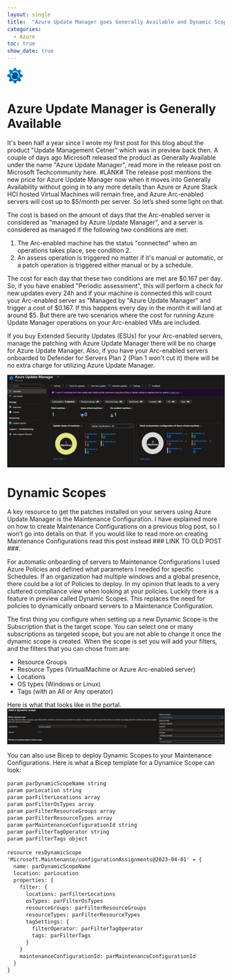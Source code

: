 ```yaml
---
layout: single
title:  "Azure Update Manager goes Generally Available and Dynamic Scopes is in Preview"
categories: 
  - Azure
toc: true
show_date: true
---
```

![](/assets/img/aumIcon.svg)
# Azure Update Manager is Generally Available
It's been half a year since I wrote my first post for this blog about the product "Update Management Cetner" which was in preview back then. A couple of days ago Microsoft released the product as Generally Available under the name "Azure Update Manager", read more in the release post on Microsoft Techcommunity here. #LÄNK# The release post mentions the new price for Azure Update Manager now when it moves into Generally Availability without going in to any more details than Azure or Azure Stack HCI hosted Virtual Machines will remain free, and Azure Arc-enabled servers will cost up to $5/month per server. So let’s shed some light on that. 

The cost is based on the amount of days that the Arc-enabled server is considered as "managed by Azure Update Manager", and a server is considered as managed if the following two conditions are met:
1. The Arc-enabled machine has the status "connected" when an operations takes place, see condition 2. 
2. An assess operation is triggered no matter if it's manual or automatic, or a patch operation is triggered either manual or by a schedule. 

The cost for each day that these two conditions are met are $0.167 per day. So, if you have enabled "Periodic assessment", this will perform a check for new updates every 24h and if your machine is connected this will count your Arc-enabled server as "Managed by "Azure Update Manager" and trigger a cost of $0.167. If this happens every day in the month it will land at around $5. But there are two scenarios where the cost for running Azure Update Manager operations on your Arc-enabled VMs are included. 

If you buy Extended Security Updates (ESUs) for your Arc-enabled servers, manage the patching with Azure Update Manager there will be no charge for Azure Update Manager. Also, if you have your Arc-enabled servers onboarded to Defender for Servers Plan 2 (Plan 1 won't cut it) there will be no extra charge for utilizing Azure Update Manager. 

![](/assets/img/azureUpdateManagerOverview.png)

# Dynamic Scopes
A key resource to get the patches installed on your servers using Azure Update Manager is the Maintenance Configuration. I have explained more on how to create Maintenance Configurations on a previous blog post, so I won’t go into details on that. If you would like to read more on creating Maintenance Configurations read this post instead ### LINK TO OLD POST ###.

For automatic onboarding of servers to Maintenance Configurations I used Azure Policies and defined what parameters I needed for specific Schedules. If an organization had multiple windows and a global presence, there could be a lot of Policies to deploy. In my opinion that leads to a very cluttered compliance view when looking at your policies. Luckily there is a feature in preview called Dynamic Scopes. This replaces the need for policies to dynamically onboard servers to a Maintenance Configuration. 

The first thing you configure when setting up a new Dynamic Scope is the Subscription that is the target scope. You can select one or many subscriptions as targeted scope, but you are not able to change it once the dynamic scope is created. When the scope is set you will add your filters, and the filters that you can chose from are: 
- Resource Groups
- Resource Types (VirtualMachine or Azure Arc-enabled server)
- Locations
- OS types (Windows or Linux)
- Tags (with an All or Any operator)

Here is what that looks like in the portal.
![](/assets/img/dynamicScopeFilterPortal.png)

You can also use Bicep to deploy Dynamic Scopes to your Maintenance Configurations. Here is what a Bicep template for a Dynamice Scope can look:
```bicep
param parDynamicScopeName string
param parLocation string
param parFilterLocations array
param parFilterOsTypes array
param parFilterResourceGroups array
param parFilterResourceTypes array
param parMaintenanceConfigurationId string
param parFilterTagOperator string
param parFilterTags object

resource resDynamicScope 'Microsoft.Maintenance/configurationAssignments@2023-04-01' = {
  name: parDynamicScopeName
  location: parLocation
  properties: {
    filter: {
      locations: parFilterLocations
      osTypes: parFilterOsTypes
      resourceGroups: parFilterResourceGroups
      resourceTypes: parFilterResourceTypes
      tagSettings: {
        filterOperator: parFilterTagOperator
        tags: parFilterTags
      }
    }
    maintenanceConfigurationId: parMaintenanceConfigurationId
  }
}
```
